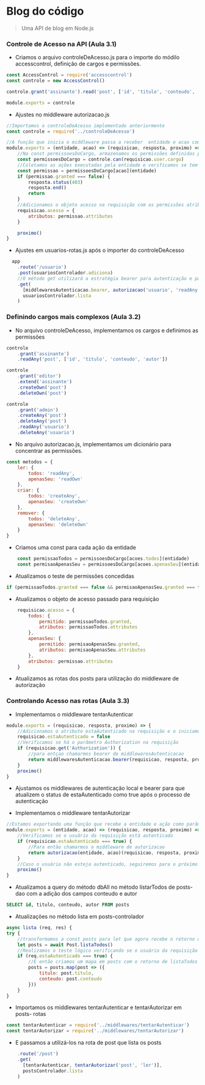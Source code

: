 # Blog do código
> Uma API de blog em Node.js

### Controle de Acesso na API (Aula 3.1)

- Criamos o arquivo controleDeAcesso.js para o importe do módilo accesscontrol, definição de cargos e permissões.

~~~javascript
const AccessControl = require('accesscontrol')
const controle = new AccessControl()

controle.grant('assinante').read('post', ['id', 'titulo', 'conteudo', 'autor'])

module.exports = controle
~~~

- Ajustes no middleware autorizacao.js

~~~javascript
//Importamos o controleDeAcesso implementado anteriormente
const controle = require('../controleDeAcesso')

//A função que inicia o middleware passa a receber  entidade e acao como parametros
module.exports = (entidade, acao) => (requisicao, resposta, proximo) => {
    //Na const permissoesDoCargo, armazenamos os permissões definidas para o usuário da requisição
    const permissoesDoCargo = controle.can(requisicao.user.cargo)
    //Coletamos as ações executadas pela entidade e verificamos se tem permissão para tal.
    const permissao = permissoesDoCargo[acao](entidade)
    if (permissao.granted === false) {
        resposta.status(403)
        resposta.end()
        return
    }
    //Adicionamos o objeto acesso na requisição com as permissões atribuidas ao cargo.
    requisicao.acesso = {
        atributos: permissao.attributes
    }

    proximo()
}
~~~

- Ajustes em usuarios-rotas.js após o importer do controleDeAcesso

~~~javascript
  app
    .route('/usuario')
    .post(usuariosControlador.adiciona)
    //O método get utilizará a estratégia bearer para autenticação e passará a entidade e ação a ser executada no middleware de autorização. Só então, será retornada a lista de usuários criados
    .get(
      [middlewaresAutenticacao.bearer, autorizacao('usuario', 'readAny')],
      usuariosControlador.lista
    )
~~~

### Definindo cargos mais complexos (Aula 3.2)

- No arquivo controleDeAcesso, implementamos os cargos e definimos as permissões

~~~javascript
controle
    .grant('assinante')
    .readAny('post', ['id', 'titulo', 'conteudo', 'autor'])

controle
    .grant('editor')
    .extend('assinante')
    .createOwn('post')
    .deleteOwn('post')

controle
    .grant('admin')
    .createAny('post')
    .deleteAny('post')
    .readAny('usuario')
    .deleteAny('usuario')
~~~

- No arquivo autorizacao.js, implementamos um dicionário para concentrar as permissões.

~~~javascript
const metodos = {
    ler: {
        todos: 'readAny',
        apenasSeu: 'readOwn'
    },
    criar: {
        todos: 'createAny',
        apenasSeu: 'createOwn'
    },
    remover: {
        todos: 'deleteAny',
        apenasSeu: 'deleteOwn'
    }
}
~~~

- Criamos uma const para cada ação da entidade

~~~javascript
    const permissaoTodos = permissoesDoCargo[acoes.todos](entidade)
    const permisaoApenasSeu = permissoesDoCargo[acoes.apenasSeu](entidade)
~~~

- Atualizamos o teste de permissões concedidas

~~~javascript
if (permissaoTodos.granted === false && permisaoApenasSeu.granted === false)
~~~

- Atualizamos o objeto de acesso passado para requisição

~~~javascript
    requisicao.acesso = {
        todos: {
            permitido: permissaoTodos.granted,
            atributos: permissaoTodos.attributes
        },
        apenasSeu: {
            permitido: permisaoApenasSeu.granted,
            atributos: permisaoApenasSeu.attributes
        },
        atributos: permissao.attributes
    }
~~~

- Atualizamos as rotas dos posts para utilização do middleware de autorização

### Controlando Acesso nas rotas (Aula 3.3)

- Implementamos o middleware tentarAutenticar

~~~javascript
module.exports = (requisicao, resposta, proximo) => {
    //Adicionamos o atributo estaAutenticado na requisição e o iniciamos com false
    requisicao.estaAutenticado = false
    //Verificamos se há o parâmetro Authorization na requisição
    if (requisicao.get('Authorization')) {
        //para entçao chamarmos bearer do middlewaresAutenticacao
        return middlewaresAutenticacao.bearer(requisicao, resposta, proximo)
    }
    proximo()
}
~~~

- Ajustamos os middlewares de autenticação local e bearer para que atualizem o status de estaAutenticado como true após o processo de autenticação

- Implementamos o middleware tentarAutorizar

~~~javascript
//Estamos exportando uma função que recebe a entidade e ação como parâmetros e então executa o middleware
module.exports = (entidade, acao) => (requisicao, resposta, proximo) => {
    //Verificamos se o usuário da requisição está autenticado
    if (requisicao.estaAutenticado === true) {
        //Para então chamarmos o middleware de autorizacao
        return autorizacao(entidade, acao)(requisicao, resposta, proximo)
    }
    //Caso o usuário não esteja autenticado, seguiremos para o próximo middleware
    proximo()
}
~~~

- Atualizamos a query do método dbAll no método listarTodos de posts-dao com a adição dos campos conteudo e autor

~~~sql
SELECT id, titulo, conteudo, autor FROM posts
~~~

- Atualizações no método lista em posts-controlador

~~~javascript
async lista (req, res) {
try {
    //transformamos a const posts para let que agora recebe o retorno de listaTodos do nosso modelo
    let posts = await Post.listaTodos()
    //Realizamos o teste lógico verificando se o usuário da requisição está autenticado
    if (req.estaAutenticado === true) {
        //E então criamos um mapa em posts com o retorno de listaTodos
        posts = posts.map(post => ({
            titulo: post.titulo,
            conteudo: post.conteudo
        }))
    }
}
~~~

- Importamos os middlewares tentarAutenticar e tentarAutorizar em posts- rotas

~~~javascript
const tentarAutenticar = require('../middlewares/tentarAutenticar')
const tentarAutorizar = require('../middlewares/tentarAutorizar')
~~~

- E passamos a utilizá-los na rota de post que lista os posts

~~~javascript
    .route('/post')
    .get(
      [tentarAutenticar, tentarAutorizar('post', 'ler')],
      postsControlador.lista
    )
~~~